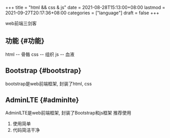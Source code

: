 +++
title = "html && css & js"
date = 2021-08-28T15:13:00+08:00
lastmod = 2021-09-27T20:17:36+08:00
categories = ["language"]
draft = false
+++

web前端三剑客

<!--more-->


## 功能 {#功能}

html -- 骨骼
css  -- 组织
js   -- 血液


## Bootstrap {#bootstrap}

bootstrap是web前端框架, 封装了html, css


## AdminLTE {#adminlte}

AdminlLTE是web前端框架, 封装了Bootstrap和js框架
推荐使用

1.  使用简单
2.  代码简洁干净